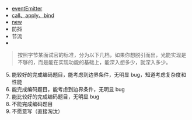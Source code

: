 - [eventEmitter](eventEmitter.md)
- [call、apply、bind](call、apply、bind.md)
- [new](new.md)
- 防抖
- 节流
-

> 按照字节某面试官的标准，分为以下几档，如果你想脱引而出，光能实现是不够的，而是能在实现功能的基础上，能深入想多少，就深入多少。

5. 能较好的完成编码题目，能考虑到边界条件，无明显 bug，知道考虑复杂度和性能
6. 能完成编码题目，能考虑到边界条件，无明显 bug
7. 能比较好的完成编码题目，无明显 bug
8. 不能完成编码题目
9. 不愿意写（直接淘汰）
